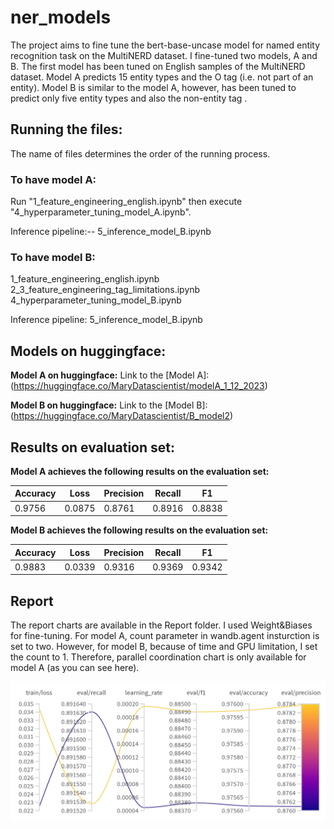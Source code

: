 # ner_models
The project aims to fine tune the bert-base-uncase model for named entity recognition task on the MultiNERD dataset. I fine-tuned two models, A and B. The first model has been tuned on English samples of the MultiNERD dataset. Model A predicts 15 entity types and the O tag (i.e. not part of an entity). Model B is similar to the model A, however, has been tuned to predict only five entity types and also the non-entity tag .

## Running the files:
The name of files determines the order of the running process. 

### To have model A:

Run "1_feature_engineering_english.ipynb" then execute "4_hyperparameter_tuning_model_A.ipynb".

Inference pipeline:--
5_inference_model_B.ipynb

### To have model B:

1_feature_engineering_english.ipynb
2_3_feature_engineering_tag_limitations.ipynb
4_hyperparameter_tuning_model_B.ipynb

Inference pipeline:
5_inference_model_B.ipynb

## Models on huggingface:

**Model A on huggingface:**
Link to the [Model A]: (https://huggingface.co/MaryDatascientist/modelA_1_12_2023)

**Model B on huggingface:**
Link to the [Model B]: (https://huggingface.co/MaryDatascientist/B_model2)


## Results on evaluation set:

**Model A achieves the following results on the evaluation set:**

| Accuracy  | Loss   |Precision  | Recall |   F1   |
| --------- | ------ | --------- | ------ |------- |
| 0.9756    | 0.0875 |  0.8761   | 0.8916 | 0.8838 |

**Model B achieves the following results on the evaluation set:**

| Accuracy  | Loss   |Precision  | Recall |   F1   |
| --------- | ------ | --------- | ------ |------- |
| 0.9883    | 0.0339 |  0.9316   | 0.9369 | 0.9342 |

## Report
The report charts are available in the Report folder. I used Weight&Biases for fine-tuning. For model A, count parameter in wandb.agent insturction is set to two. However, for model B, because of time and GPU limitation, I set the count to 1. Therefore, parallel coordination chart is only available for model A (as you can see here).

![](Images/eval_modelA.jpg)

